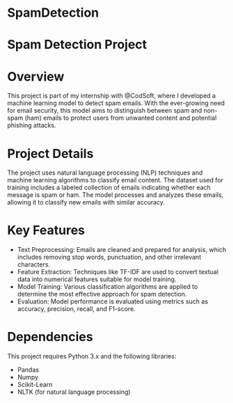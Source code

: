 # SpamDetection

# Spam Detection Project

# Overview

This project is part of my internship with @CodSoft, where I developed a machine learning model to detect spam emails. With the ever-growing need for email security, this model aims to distinguish between spam and non-spam (ham) emails to protect users from unwanted content and potential phishing attacks.

# Project Details
The project uses natural language processing (NLP) techniques and machine learning algorithms to classify email content. The dataset used for training includes a labeled collection of emails indicating whether each message is spam or ham. The model processes and analyzes these emails, allowing it to classify new emails with similar accuracy.

# Key Features

- Text Preprocessing: Emails are cleaned and prepared for analysis, which includes removing stop words, punctuation, and other irrelevant characters.
- Feature Extraction: Techniques like TF-IDF are used to convert textual data into numerical features suitable for model training.
- Model Training: Various classification algorithms are applied to determine the most effective approach for spam detection.
- Evaluation: Model performance is evaluated using metrics such as accuracy, precision, recall, and F1-score.

# Dependencies

This project requires Python 3.x and the following libraries:
- Pandas
- Numpy
- Scikit-Learn
- NLTK (for natural language processing)
